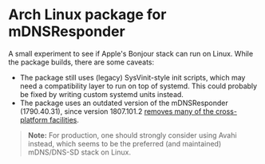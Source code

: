 # Arch Linux package for mDNSResponder

A small experiment to see if Apple's Bonjour stack can run on Linux. While the package builds, there are some caveats:

- The package still uses (legacy) SysVinit-style init scripts, which may need a compatibility layer to run on top of systemd. This could probably be fixed by writing custom systemd units instead.
- The package uses an outdated version of the mDNSResponder (1790.40.31), since version 1807.101.2 [removes many of the cross-platform facilities](https://github.com/apple-oss-distributions/mDNSResponder/commit/d31f3447dfb1997e6457abf83502390b1f42f2ce).

> **Note:** For production, one should strongly consider using Avahi instead, which seems to be the preferred (and maintained) mDNS/DNS-SD stack on Linux.
